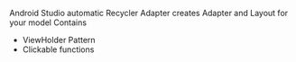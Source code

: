 Android Studio automatic Recycler Adapter creates Adapter and Layout for your model
Contains
* ViewHolder Pattern
* Clickable functions